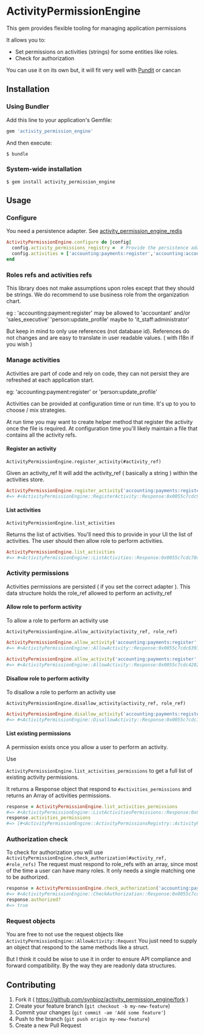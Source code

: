 # ActivityPermissionEngine

This gem provides flexible tooling for managing application permissions

It allows you to:

* Set permissions on activities (strings) for some entities like roles.
* Check for authorization

You can use it on its own but, it will fit very well with [Pundit](https://github.com/elabs/pundit) or cancan

## Installation

### Using Bundler

Add this line to your application's Gemfile:

```ruby
gem 'activity_permission_engine'
```

And then execute:

    $ bundle

### System-wide installation

    $ gem install activity_permission_engine

## Usage

### Configure

You need a persistence adapter. See [activity_permission_engine_redis](https://github.com/synbioz/activity_permission_engine_redis)

```ruby
ActivityPermissionEngine.configure do |config|
  config.activity_permissions_registry =  # Provide the persistence adapter choose from existing ones around the web or create yours
  config.activities = ['accounting:payments:register','accounting:accounts:read'] # Optional. The list of activities, can be provided at run time.
end
```

### Roles refs and activities refs

This library does not make assumptions upon roles except that they should be strings.
We do recommend to use business role from the organization chart.

eg : 'accounting:payment:register' may be allowed to 'accountant' and/or 'sales_executive'
'person:update_profile' maybe to 'it_staff:administrator'

But keep in mind to only use references (not database id). References do not changes and are easy to translate in user readable values.
( with I18n if you wish )


### Manage activities

Activities are part of code and rely on code, they can not persist they are refreshed at each application start.

eg:  'accounting:payment:register' or 'person:update_profile'

Activities can be provided at configuration time or run time. It's up to you to choose / mix strategies.

At run time you may want to create helper method that register the activity once the file is required.
At configuration time you'll likely maintain a file that contains all the activity refs.


#### Register an activity

`ActivityPermissionEngine.register_activity(#activity_ref)`

Given an activity_ref
It will add the activity_ref ( basically a string ) within the activities store.

```ruby
ActivityPermissionEngine.register_activity('accounting:payments:register')
#=> #<ActivityPermissionEngine::RegisterActivity::Response:0x0055c7cdc90f00 @success=true>
```

#### List activities

`ActivityPermissionEngine.list_activities`

Returns the list of activities. You'll need this to provide in your UI the list of activities.
The user should then allow role to perform activities.

```ruby
ActivityPermissionEngine.list_activities
#=> #<ActivityPermissionEngine::ListActivities::Response:0x0055c7cdc78d38 @activity_refs=["accounting:payments:register"]>
```


### Activity permissions

Activities permissions are persisted ( if you set the correct adapter ).
This data structure holds the role_ref allowed to perform an activity_ref

#### Allow role to perform activity

To allow a role to perform an activity use

`ActivityPermissionEngine.allow_activity(activity_ref, role_ref)`


```ruby
ActivityPermissionEngine.allow_activity('accounting:payments:register', 'accountant')
#=> #<ActivityPermissionEngine::AllowActivity::Response:0x0055c7cdc63938 @success=["accountant"]>

ActivityPermissionEngine.allow_activity('accounting:payments:register', 'sales:executives')
#=> #<ActivityPermissionEngine::AllowActivity::Response:0x0055c7cdc42828 @success=["accountant", "sales:executives"]>
```

#### Disallow role to perform activity

To disallow a role to perform an activity use

`ActivityPermissionEngine.disallow_activity(activity_ref, role_ref)`

```ruby
ActivityPermissionEngine.disallow_activity('accounting:payments:register', 'sales:executives')
#=> #<ActivityPermissionEngine::DisallowActivity::Response:0x0055c7cdc10c88 @success=["accountant"]
```

#### List existing permissions

A permission exists once you allow a user to perform an activity.

Use

`ActivityPermissionEngine.list_activities_permissions` to get a full list of existing activity permissions.

It returns a Response object that respond to `#activities_permissions` and returns an Array of activities permissions.

```ruby
response = ActivityPermissionEngine.list_activities_permissions
#=> #<ActivityPermissionEngine::ListActivitiesPermissions::Response:0x0055c7cdbe4278 @activities_permissions=[#<ActivityPermissionEngine::ActivityPermissionsRegistry::ActivityPermission:0x0055c7cdbe42a0 @activity_ref="accounting:payments:register", @role_refs=["accountant"]>]>
response.activities_permissions
#=> [#<ActivityPermissionEngine::ActivityPermissionsRegistry::ActivityPermission:0x0055c7cdbe42a0 @activity_ref="accounting:payments:register", @role_refs=["accountant"]>]
```

### Authorization check

To check for authorization you will use `ActivityPermissionEngine.check_authorization(#activity_ref, #role_refs)`
The request must respond to role_refs with an array, since most of the time a user can have many roles.
It only needs a single matching one to be authorized.

```ruby
response = ActivityPermissionEngine.check_authorization('accounting:payments:register',['accountant'])
#=> #<ActivityPermissionEngine::CheckAuthorization::Response:0x0055c7cdb95600 @authorized=true>
response.authorized?
#=> true
```

### Request objects

You are free to not use the request objects like `ActivityPermissionEngine::AllowActivity::Request`
You just need to supply an object that respond to the same methods like a struct.

But I think it could be wise to use it in order to ensure API compliance and forward compatibility.
By the way they are readonly data structures.

## Contributing

1. Fork it ( https://github.com/synbioz/activity_permission_engine/fork )
2. Create your feature branch (`git checkout -b my-new-feature`)
3. Commit your changes (`git commit -am 'Add some feature'`)
4. Push to the branch (`git push origin my-new-feature`)
5. Create a new Pull Request
